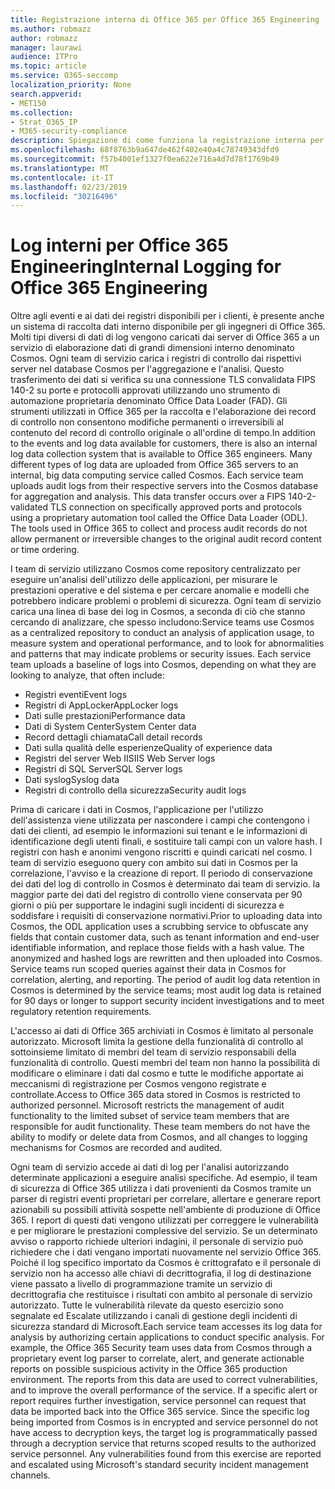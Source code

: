 ```yaml
---
title: Registrazione interna di Office 365 per Office 365 Engineering
ms.author: robmazz
author: robmazz
manager: laurawi
audience: ITPro
ms.topic: article
ms.service: O365-seccomp
localization_priority: None
search.appverid:
- MET150
ms.collection:
- Strat_O365_IP
- M365-security-compliance
description: Spiegazione di come funziona la registrazione interna per i team di ingegneri di Office 365.
ms.openlocfilehash: 68f8763b9a647de462f402e40a4c78749343dfd9
ms.sourcegitcommit: f57b4001ef1327f0ea622e716a4d7d78f1769b49
ms.translationtype: MT
ms.contentlocale: it-IT
ms.lasthandoff: 02/23/2019
ms.locfileid: "30216496"
---
```

# <a name="internal-logging-for-office-365-engineering"></a><span data-ttu-id="4ef55-103">Log interni per Office 365 Engineering</span><span class="sxs-lookup"><span data-stu-id="4ef55-103">Internal Logging for Office 365 Engineering</span></span>
<span data-ttu-id="4ef55-p101">Oltre agli eventi e ai dati dei registri disponibili per i clienti, è presente anche un sistema di raccolta dati interno disponibile per gli ingegneri di Office 365. Molti tipi diversi di dati di log vengono caricati dai server di Office 365 a un servizio di elaborazione dati di grandi dimensioni interno denominato Cosmos. Ogni team di servizio carica i registri di controllo dai rispettivi server nel database Cosmos per l'aggregazione e l'analisi. Questo trasferimento dei dati si verifica su una connessione TLS convalidata FIPS 140-2 su porte e protocolli approvati utilizzando uno strumento di automazione proprietaria denominato Office Data Loader (FAD). Gli strumenti utilizzati in Office 365 per la raccolta e l'elaborazione dei record di controllo non consentono modifiche permanenti o irreversibili al contenuto del record di controllo originale o all'ordine di tempo.</span><span class="sxs-lookup"><span data-stu-id="4ef55-p101">In addition to the events and log data available for customers, there is also an internal log data collection system that is available to Office 365 engineers. Many different types of log data are uploaded from Office 365 servers to an internal, big data computing service called Cosmos. Each service team uploads audit logs from their respective servers into the Cosmos database for aggregation and analysis. This data transfer occurs over a FIPS 140-2-validated TLS connection on specifically approved ports and protocols using a proprietary automation tool called the Office Data Loader (ODL). The tools used in Office 365 to collect and process audit records do not allow permanent or irreversible changes to the original audit record content or time ordering.</span></span>

<span data-ttu-id="4ef55-p102">I team di servizio utilizzano Cosmos come repository centralizzato per eseguire un'analisi dell'utilizzo delle applicazioni, per misurare le prestazioni operative e del sistema e per cercare anomalie e modelli che potrebbero indicare problemi o problemi di sicurezza. Ogni team di servizio carica una linea di base dei log in Cosmos, a seconda di ciò che stanno cercando di analizzare, che spesso includono:</span><span class="sxs-lookup"><span data-stu-id="4ef55-p102">Service teams use Cosmos as a centralized repository to conduct an analysis of application usage, to measure system and operational performance, and to look for abnormalities and patterns that may indicate problems or security issues. Each service team uploads a baseline of logs into Cosmos, depending on what they are looking to analyze, that often include:</span></span>
- <span data-ttu-id="4ef55-111">Registri eventi</span><span class="sxs-lookup"><span data-stu-id="4ef55-111">Event logs</span></span>
- <span data-ttu-id="4ef55-112">Registri di AppLocker</span><span class="sxs-lookup"><span data-stu-id="4ef55-112">AppLocker logs</span></span>
- <span data-ttu-id="4ef55-113">Dati sulle prestazioni</span><span class="sxs-lookup"><span data-stu-id="4ef55-113">Performance data</span></span>
- <span data-ttu-id="4ef55-114">Dati di System Center</span><span class="sxs-lookup"><span data-stu-id="4ef55-114">System Center data</span></span>
- <span data-ttu-id="4ef55-115">Record dettagli chiamata</span><span class="sxs-lookup"><span data-stu-id="4ef55-115">Call detail records</span></span>
- <span data-ttu-id="4ef55-116">Dati sulla qualità delle esperienze</span><span class="sxs-lookup"><span data-stu-id="4ef55-116">Quality of experience data</span></span>
- <span data-ttu-id="4ef55-117">Registri del server Web IIS</span><span class="sxs-lookup"><span data-stu-id="4ef55-117">IIS Web Server logs</span></span>
- <span data-ttu-id="4ef55-118">Registri di SQL Server</span><span class="sxs-lookup"><span data-stu-id="4ef55-118">SQL Server logs</span></span>
- <span data-ttu-id="4ef55-119">Dati syslog</span><span class="sxs-lookup"><span data-stu-id="4ef55-119">Syslog data</span></span>
- <span data-ttu-id="4ef55-120">Registri di controllo della sicurezza</span><span class="sxs-lookup"><span data-stu-id="4ef55-120">Security audit logs</span></span>

<span data-ttu-id="4ef55-p103">Prima di caricare i dati in Cosmos, l'applicazione per l'utilizzo dell'assistenza viene utilizzata per nascondere i campi che contengono i dati dei clienti, ad esempio le informazioni sui tenant e le informazioni di identificazione degli utenti finali, e sostituire tali campi con un valore hash. I registri con hash e anonimi vengono riscritti e quindi caricati nel cosmo. I team di servizio eseguono query con ambito sui dati in Cosmos per la correlazione, l'avviso e la creazione di report. Il periodo di conservazione dei dati del log di controllo in Cosmos è determinato dai team di servizio. la maggior parte dei dati del registro di controllo viene conservata per 90 giorni o più per supportare le indagini sugli incidenti di sicurezza e soddisfare i requisiti di conservazione normativi.</span><span class="sxs-lookup"><span data-stu-id="4ef55-p103">Prior to uploading data into Cosmos, the ODL application uses a scrubbing service to obfuscate any fields that contain customer data, such as tenant information and end-user identifiable information, and replace those fields with a hash value. The anonymized and hashed logs are rewritten and then uploaded into Cosmos. Service teams run scoped queries against their data in Cosmos for correlation, alerting, and reporting. The period of audit log data retention in Cosmos is determined by the service teams; most audit log data is retained for 90 days or longer to support security incident investigations and to meet regulatory retention requirements.</span></span>

<span data-ttu-id="4ef55-p104">L'accesso ai dati di Office 365 archiviati in Cosmos è limitato al personale autorizzato. Microsoft limita la gestione della funzionalità di controllo al sottoinsieme limitato di membri del team di servizio responsabili della funzionalità di controllo. Questi membri del team non hanno la possibilità di modificare o eliminare i dati dal cosmo e tutte le modifiche apportate ai meccanismi di registrazione per Cosmos vengono registrate e controllate.</span><span class="sxs-lookup"><span data-stu-id="4ef55-p104">Access to Office 365 data stored in Cosmos is restricted to authorized personnel. Microsoft restricts the management of audit functionality to the limited subset of service team members that are responsible for audit functionality. These team members do not have the ability to modify or delete data from Cosmos, and all changes to logging mechanisms for Cosmos are recorded and audited.</span></span>

<span data-ttu-id="4ef55-p105">Ogni team di servizio accede ai dati di log per l'analisi autorizzando determinate applicazioni a eseguire analisi specifiche. Ad esempio, il team di sicurezza di Office 365 utilizza i dati provenienti da Cosmos tramite un parser di registri eventi proprietari per correlare, allertare e generare report azionabili su possibili attività sospette nell'ambiente di produzione di Office 365. I report di questi dati vengono utilizzati per correggere le vulnerabilità e per migliorare le prestazioni complessive del servizio. Se un determinato avviso o rapporto richiede ulteriori indagini, il personale di servizio può richiedere che i dati vengano importati nuovamente nel servizio Office 365. Poiché il log specifico importato da Cosmos è crittografato e il personale di servizio non ha accesso alle chiavi di decrittografia, il log di destinazione viene passato a livello di programmazione tramite un servizio di decrittografia che restituisce i risultati con ambito al personale di servizio autorizzato. Tutte le vulnerabilità rilevate da questo esercizio sono segnalate ed Escalate utilizzando i canali di gestione degli incidenti di sicurezza standard di Microsoft.</span><span class="sxs-lookup"><span data-stu-id="4ef55-p105">Each service team accesses its log data for analysis by authorizing certain applications to conduct specific analysis. For example, the Office 365 Security team uses data from Cosmos through a proprietary event log parser to correlate, alert, and generate actionable reports on possible suspicious activity in the Office 365 production environment. The reports from this data are used to correct vulnerabilities, and to improve the overall performance of the service. If a specific alert or report requires further investigation, service personnel can request that data be imported back into the Office 365 service. Since the specific log being imported from Cosmos is in encrypted and service personnel do not have access to decryption keys, the target log is programmatically passed through a decryption service that returns scoped results to the authorized service personnel. Any vulnerabilities found from this exercise are reported and escalated using Microsoft's standard security incident management channels.</span></span>
